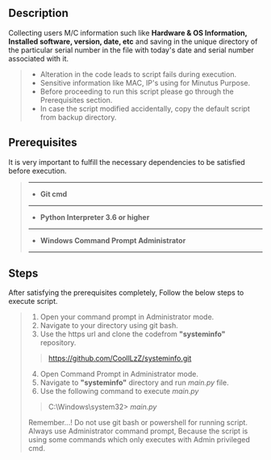 ## Description

Collecting users M/C information such like **Hardware & OS Information, Installed software, version, date, etc** and saving in the unique directory of the particular serial number in the file with today's date and serial number associated with it.

>-  Alteration in the code leads to script fails during execution.
>- Sensitive information like MAC, IP's using for Minutus Purpose.
>- Before proceeding to run this script please go through the Prerequisites section.
>- In case the script modified accidentally, copy the default script from backup directory.

## Prerequisites
It is very important to fulfill the necessary dependencies to be satisfied before execution.
> ***
>- **Git cmd**
>
> ****
>- **Python Interpreter 3.6 or higher**
> 
> ****
>- **Windows Command Prompt Administrator** 
>
> ****

## Steps
After satisfying the prerequisites completely, Follow the below steps to execute script.
> 1. Open your command prompt in Administrator mode.
> 2. Navigate to your directory using git bash.
> 3. Use the  https url and clone the codefrom **"systeminfo"** repository.
  >> https://github.com/CoollLzZ/systeminfo.git
> 4. Open Command Prompt in Administrator mode.
> 5. Navigate to **"systeminfo"** directory and run _main.py_ file.
> 6. Use the following command to execute _main.py_
>> C:\Windows\system32> _main.py_
>
> Remember...! Do not use git bash or powershell for running script.
> Always use Administrator command prompt, Because the script is using 
> some commands which only executes with Admin privileged cmd.  




